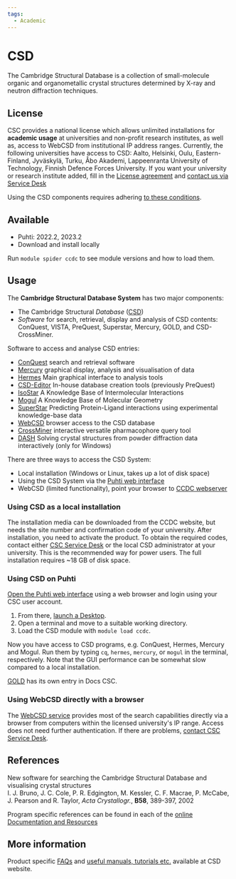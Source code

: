 ```yaml
---
tags:
  - Academic
---
```


# CSD

The Cambridge Structural Database is a collection of small-molecule
organic and organometallic crystal structures determined by X-ray and
neutron diffraction techniques.

## License

CSC provides a national license
which allows unlimited installations for **academic usage** at universities
and non-profit research institutes, as well as,
access to WebCSD from institutional IP address ranges. Currently, the
following universities have access to CSD: Aalto, Helsinki, Oulu,
Eastern-Finland, Jyväskylä, Turku, Åbo Akademi, Lappeenranta University
of Technology, Finnish Defence Forces University. If you want your
university or research institute added, fill in the 
[License agreement](../img/CSDLicenseAgreementTemplateNAC.pdf) 
and [contact us via Service Desk](../support/contact.md)

Using the CSD components requires adhering
[to these conditions](../img/CSDLicenseAgreementTemplateNAC.pdf).

## Available

- Puhti: 2022.2, 2023.2
- Download and install locally

Run `module spider ccdc` to see module versions and how to load them.

## Usage

The **Cambridge Structural Database System** has two major components:

- The Cambridge Structural *Database* ([CSD])
- *Software* for search, retrieval, display and analysis of CSD
  contents: ConQuest, VISTA, PreQuest, Superstar, Mercury, GOLD, and
  CSD-CrossMiner.

Software to access and analyse CSD entries:

- [ConQuest] search and retrieval software
- [Mercury] graphical display, analysis and visualisation of data
- [Hermes] Main graphical interface to analysis tools
- [CSD-Editor] In-house database creation tools (previously PreQuest)
- [IsoStar] A Knowledge Base of Intermolecular Interactions
- [Mogul] A Knowledge Base of Molecular Geometry
- [SuperStar] Predicting Protein-Ligand interactions using experimental knowledge-base data
- [WebCSD] browser access to the CSD database
- [CrossMiner] interactive versatile pharmacophore query tool
- [DASH] Solving crystal structures from powder diffraction data interactively (only for Windows)

There are three ways to access the CSD System:

- Local installation (Windows or Linux, takes up a lot of disk space)
- Using the CSD System via the [Puhti web interface](../computing/webinterface/index.md)
- WebCSD (limited functionality), point your browser to
  [CCDC webserver](http://webcsd.ccdc.cam.ac.uk/)

### Using CSD as a local installation

The installation media can be downloaded from the CCDC website, but
needs the site number and confirmation code of your university. After
installation, you need to activate the product. To obtain the required
codes, contact either [CSC Service Desk](../support/contact.md)
or the local CSD administrator at your university. This is the
recommended way for power users. The full installation requires ~18 GB of disk space.

### Using CSD on Puhti

[Open the Puhti web interface](https://puhti.csc.fi/) using a web browser and login
using your CSC user account.

1. From there, [launch a Desktop](../computing/webinterface/desktop.md#launching).
2. Open a terminal and move to a suitable working directory.
3. Load the CSD module with `module load ccdc`.

Now you have access to CSD programs, e.g. ConQuest, Hermes, Mercury and Mogul. Run them
by typing `cq`, `hermes`, `mercury`, or `mogul` in the terminal, respectively. Note that
the GUI performance can be somewhat slow compared to a local installation.

[GOLD](gold.md) has its own entry in Docs CSC.

### Using WebCSD directly with a browser

The [WebCSD service](https://www.ccdc.cam.ac.uk/structures) 
provides most of the search capabilities directly via a browser from
computers within the licensed university's IP range. Access does not need
further authentication. If there are problems, [contact CSC
Service Desk](../support/contact.md).

## References

New software for searching the Cambridge Structural Database and
visualising crystal structures  
I. J. Bruno, J. C. Cole, P. R. Edgington, M. Kessler, C. F. Macrae, P.
McCabe, J. Pearson and R. Taylor, *Acta Crystallogr.*, **B58**, 389-397,
2002

Program specific references can be found in each of the
[online Documentation and Resources](https://www.ccdc.cam.ac.uk/support-and-resources/ccdcresources/)

## More information

Product specific [FAQs](https://www.ccdc.cam.ac.uk/support-and-resources/Support/search?c=Product+Reference) and 
[useful manuals, tutorials etc.](https://www.ccdc.cam.ac.uk/support-and-resources) available at CSD website.

  [CSD]: https://www.ccdc.cam.ac.uk/solutions/software/csd/
  [License agreement]: https://research.csc.fi/documents/48467/73370/CCDC+License+Agreement+Template.pdf/bea49ea1-a6ee-4e7e-94d3-9b7ef8e3a361
  [ConQuest]: https://www.ccdc.cam.ac.uk/solutions/software/conquest/
  [Mercury]: https://www.ccdc.cam.ac.uk/solutions/software/mercury/
  [Hermes]: https://www.ccdc.cam.ac.uk/solutions/software/hermes/
  [CSD-Editor]: https://www.ccdc.cam.ac.uk/solutions/software/csd-editor/
  [IsoStar]: https://www.ccdc.cam.ac.uk/solutions/software/isostar/
  [Mogul]: https://www.ccdc.cam.ac.uk/solutions/software/mogul/
  [SuperStar]: https://www.ccdc.cam.ac.uk/solutions/software/superstar/
  [WebCSD]: https://www.ccdc.cam.ac.uk/solutions/software/webcsd/
  [CrossMiner]: https://www.ccdc.cam.ac.uk/solutions/software/csd-crossminer/
  [DASH]: https://www.ccdc.cam.ac.uk/open-source-products/dash-software/
